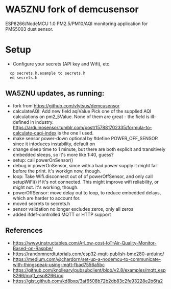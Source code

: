 # WA5ZNU fork of demcusensor

ESP8266/NodeMCU 1.0 PM2.5/PM10/AQI monitoring application for PMS5003 dust sensor.

# Setup
- Configure your secrets (API key and Wifi), etc.
```
  cp secrets.h.example to secrets.h
  ed secrets.h
```


## WA5ZNU updates, as running:
- fork from https://github.com/vlytsus/demcusensor
- calculateAQI: Add new field aqiValue
  Pick one of the supplied AQI calculations on pm2_5Value.
  None of them are great - the field is ill-defined in industry.
  <https://arduinosensor.tumblr.com/post/157881702335/formula-to-calculate-caqi-index>
  is the one I used.
- make sensor power-down optional by #define POWER_OFF_SENSOR
  since it intoduces instability, default on
- change sleep time to 1 minute, but there are both explicit and
  transitively embedded sleeps, so it's more like 1:40, guess?
- setup: call powerOnSensor()
- debug in powerOnSensor, since with a bad power supply it
  might fail before the print. it's workign now, though.
- loop: Take Wifi.disconnect out of of powerOffSensor, and only call
  setupWiFi() if it's not connected.  This might improve
  wifi reliability, or might not.  it's working, though.
- powerOffSensor: move delay out to loop,
  to reduce embedded delays, which are harder to account for.
- moved secrets to secrets.h
- sensor validation no longer excludes zeros, only all zeros
- added ifdef-controlled MQTT or HTTP support

## References
- https://www.instructables.com/A-Low-cost-IoT-Air-Quality-Monitor-Based-on-Raspbe/
- https://randomnerdtutorials.com/esp32-mqtt-publish-bme280-arduino/
- https://medium.com/@chardorn/set-up-a-nodemcu-to-communicate-with-thingspeak-using-mqtt-fbad7556a5bc
- https://github.com/knolleary/pubsubclient/blob/v2.8/examples/mqtt_esp8266/mqtt_esp8266.ino
- https://gist.github.com/kd8bxp/3af6508b72b2db83c2fe93228e2b6fa2
